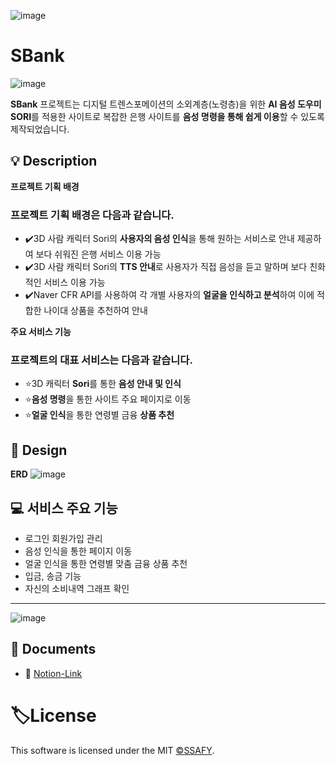 ![image](https://github.com/z9612/S06P22D201/assets/50051891/144e8ab6-212d-4f84-8004-8a77db94ea67)

# SBank

![image](https://github.com/z9612/S06P22D201/assets/50051891/4cbc02f8-fc66-41df-9e18-07def50c38a4)

**SBank** 프로젝트는 디지털 트렌스포메이션의 소외계층(노령층)을 위한 **AI 음성 도우미 SORI**를 적용한 사이트로 복잡한 은행 사이트를 **음성 명령을 통해 쉽게 이용**할 수 있도록 제작되었습니다.

## 💡 Description

**프로젝트 기획 배경**

### 프로젝트 기획 배경은 다음과 같습니다.

- ✔️3D 사람 캐릭터 Sori의 **사용자의 음성 인식**을 통해 원하는 서비스로 안내 제공하여 보다 쉬워진 은행 서비스 이용 가능
- ✔️3D 사람 캐릭터 Sori의 **TTS 안내**로 사용자가 직접 음성을 듣고 말하며 보다 친화적인 서비스 이용 가능
- ✔️Naver CFR API를 사용하여 각 개별 사용자의 **얼굴을 인식하고 분석**하여 이에 적합한 나이대 상품을 추천하여 안내

**주요 서비스 기능**

### 프로젝트의 대표 서비스는 다음과 같습니다.

- ⭐️3D 캐릭터 **Sori**를 통한 **음성 안내 및 인식**
- ⭐️**음성 명령**을 통한 사이트 주요 페이지로 이동
- ⭐️**얼굴 인식**을 통한 연령별 금융 **상품 추천**

## 🧩 Design

**ERD**
![image](https://github.com/z9612/S06P22D201/assets/50051891/3b470af8-1db4-4651-8114-6132b4865022)
    

## 💻 서비스 주요 기능

- 로그인 회원가입 관리
- 음성 인식을 통한 페이지 이동
- 얼굴 인식을 통한 연령별 맞춤 금융 상품 추천
- 입금, 송금 기능
- 자신의 소비내역 그래프 확인

---

![image](https://github.com/z9612/S06P22D201/assets/50051891/191e7506-8437-4f82-988f-470c6cb89284)


## 💬 Documents

- 🔗 
    [Notion-Link](https://www.notion.so/280683b15ad84c9eb85ca17cf6f159d2?pvs=21)
    

# 🏷License

This software is licensed under the MIT [©SSAFY](https://www.ssafy.com/ksp/jsp/swp/swpMain.jsp).
